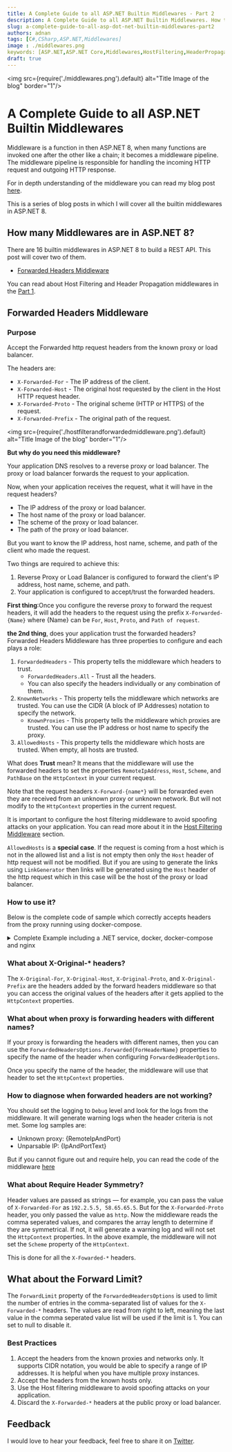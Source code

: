 ```yaml
---
title: A Complete Guide to all ASP.NET Builtin Middlewares - Part 2
description: A Complete Guide to all ASP.NET Builtin Middlewares. How to use them and what are the best practices.
slug: a-complete-guide-to-all-asp-dot-net-builtin-middlewares-part2
authors: adnan 
tags: [C#,CSharp,ASP.NET,Middlewares]
image : ./middlewares.png
keywords: [ASP.NET,ASP.NET Core,Middlewares,HostFiltering,HeaderPropagation,ForwardedHeaders,Spoofing,AllowedHosts,CIDR]
draft: true
---
```

<head>
<meta property="og:image:width" content="1200"/>
<meta property="og:image:height" content="500"/>  
<meta name="twitter:creator" content="@madnan_rafiq" />
<meta name="twitter:card" content="summary_large_image" />
<meta name="twitter:title" content="A Complete Guide to all ASP.NET Builtin Middlewares - Part 2" />
<meta name="twitter:description" content="A Complete Guide to all ASP.NET Builtin Middlewares. How to use them and what are the best practices? " />
</head>

<img src={require('./middlewares.png').default} alt="Title Image of the blog" border="1"/>

# A Complete Guide to all ASP.NET Builtin Middlewares

Middleware is a function in then ASP.NET 8,
when many functions are invoked one after the other like a chain;
it becomes a middleware pipeline.
The middleware pipeline is responsible for handling the incoming HTTP request and outgoing HTTP response.

For in depth understanding of the middleware
you can read my blog post [here](https://adnanrafiq.com/blog/develop-intuitive-understanding-of-middleware-in-asp-net8/).

This is a series of blog posts in which I will cover all the builtin middlewares in ASP.NET 8.

<!--truncate-->

## How many Middlewares are in ASP.NET 8?

There are 16 builtin middlewares in ASP.NET 8 to build a REST API. This post will cover two of them.

- [Forwarded Headers Middleware](#Forwarded-Headers-Middleware)

You can read about Host Filtering and Header Propagation middlewares in the [Part 1](https://adnanrafiq.com/blog/a-complete-guide-to-all-asp-dot-net-builtin-middlewares-part1/).

## Forwarded Headers Middleware

### Purpose
Accept the Forwarded http request headers from the known proxy or load balancer. 

The headers are:
- `X-Forwarded-For` - The IP address of the client.
- `X-Forwarded-Host` - The original host requested by the client in the Host HTTP request header.
- `X-Forwarded-Proto` - The original scheme (HTTP or HTTPS) of the request.
- `X-Forwarded-Prefix` - The original path of the request.

<img src={require('./hostfilterandforwardedmiddleware.png').default} alt="Title Image of the blog" border="1"/>

**But why do you need this middleware?**

Your application DNS resolves to a reverse proxy or load balancer. 
The proxy or load balancer forwards the request to your application.

Now, when your application receives the request, what it will have in the request headers?
- The IP address of the proxy or load balancer.
- The host name of the proxy or load balancer.
- The scheme of the proxy or load balancer.
- The path of the proxy or load balancer.

But you want to know the IP address, host name, scheme, and path of the client who made the request.

Two things are required to achieve this:
1. Reverse Proxy or Load Balancer is configured to forward the client's IP address, host name, scheme, and path.
2. Your application is configured to accept/trust the forwarded headers.

**First thing**:Once you configure the reverse proxy to forward the request headers, it will add the headers to the request 
using the prefix `X-Forwarded-{Name}` where {Name} can be `For`, `Host`, `Proto`, and `Path of request`.

**the 2nd thing**, does your application trust the forwarded headers?
Forwarded Headers Middleware has three properties to configure and each plays a role:
1. `ForwardedHeaders` - This property tells the middleware which headers to trust. 
    - `ForwardedHeaders.All` - Trust all the headers.
    - You can also specify the headers individually or any combination of them.
2. `KnownNetworks` - This property tells the middleware which networks are trusted. You can use the CIDR (A block of IP Addresses) notation to specify the network.
   - `KnownProxies` - This property tells the middleware which proxies are trusted. You can use the IP address or host name to specify the proxy.
3. `AllowedHosts` - This property tells the middleware which hosts are trusted. When empty, all hosts are trusted.

What does **Trust** mean?
It means that the middleware will use the forwarded headers to set the properties 
`RemoteIpAddress`, `Host`, `Scheme`, and `PathBase` on the `HttpContext` in your current request.

Note that the request headers `X-Forward-{name*}` will be forwarded even they are received from an unknown proxy or unknown network.
But will not modify to the `HttpContext` properties in the current request.

It is important to configure the host filtering middleware to avoid spoofing attacks on your application.
You can read more about it in the [Host Filtering Middleware](https://adnanrafiq.com/blog/a-complete-guide-to-all-asp-dot-net-builtin-middlewares-part1/#host-filtering-middleware) section.

`AllowedHosts` is a **special case**. 
If the request is coming from a host which is not in the allowed list 
and a list is not empty then only the `Host` header of http request will not be modified.
But if you are using to generate the links using `LinkGenerator` then links will be generated
using the `Host` header of the http request which in this case will be the host of the proxy or load balancer.

### How to use it?
Below is the complete code of sample which correctly accepts headers from the proxy running using docker-compose.
<details>
<summary>Complete Example including a .NET service, docker, docker-compose and nginx</summary>

```yaml title="docker-compose.yml put it in the root"
version: '3.4'
services:
  hostfilteringmiddleware:
    image: hostfilteringmiddleware
    build:
      context: .
      dockerfile: 01_HostFiltering/Dockerfile
    ports:
      - "8080:8080"
    networks:
      - mynetwork
    environment:
      - ReverseProxyHostName=nginx

  nginx:
    image: nginx:latest
    volumes:
      - ./nginx.conf:/etc/nginx/nginx.conf
    ports:
      - "80:80"
    networks:
      - mynetwork
networks:
  mynetwork:
    driver: bridge
```

``` title="nginx configuration to forward the request headers"
events {
    worker_connections  1024;
}
http {
    server {
        listen 80;
        server_name localhost;
        location / {
            proxy_set_header    X-Forwarded-For $remote_addr;
            proxy_set_header    X-Forwarded-Host $host;
            proxy_set_header    X-Forwarded-Proto $scheme;
            proxy_set_header    X-Forwarded-Prefix /; # Replace /myprefix with your desired value or a specific nginx variable if available. 
            proxy_pass          http://hostfilteringmiddleware:8080;
        }
    }
}
```
```csharp title="Configure Forwarded Headers Middleware to accept from any proxy or network and localhost only"
var builder = WebApplication.CreateBuilder(args);
builder.Services.Configure<ForwardedHeadersOptions>(options =>
{
   //You can also specify the headers individually or any combination of them.
    options.ForwardedHeaders = ForwardedHeaders.All;
    
    options.KnownNetworks.Clear();
    //Supports CIDR notation - Range of IP Addresses
    options.KnownNetworks.Add(new IPNetwork(IPAddress.Parse("::"), 0)); //IPv6
    options.KnownNetworks.Add(new IPNetwork(IPAddress.Parse("0.0.0.0"), 0));//Ipv4

    options.KnownProxies.Clear();
    
    options.KnownProxies.Add(IPAddress.Any);
    options.AllowedHosts.Add("localhost");
});
var app = builder.Build();

//Add the middleware to the pipeline as early as possible.
app.UseForwardedHeaders();

app.MapGet("/", () => "Welcome to Middlewares!");
app.MapGet("/customers", (HttpContext httpContext,LinkGenerator linkGenerator) =>
    {
        var customers = new List<Customer>
        {
            new(1, "John Doe", linkGenerator.GetUriByName(httpContext,"CustomerAddresses", new { customerId = 1 })),
            new(2, "Jane Doe", linkGenerator.GetUriByName(httpContext,"CustomerAddresses", new { customerId = 2 })),
            new(3, "John Smith", linkGenerator.GetUriByName(httpContext,"CustomerAddresses", new { customerId = 3 })),
            new(4, "Jane Smith", linkGenerator.GetUriByName(httpContext,"CustomerAddresses", new { customerId = 4 })),
        };
        return customers;
    })
    .WithName("Customers");
app.MapGet("/customers/{customerId}/addresses", (int customerId) =>
{
    var addresses = new List<Address>
    {
        new(1, "123 Main St", "Seattle", "WA", "98101"),
        new(1, "123 Main St", "Seattle", "WA", "98101"),
        new(3, "123 Main St", "Seattle", "WA", "98101"),
        new(4, "123 Main St", "Seattle", "WA", "98101"),
    };
    return addresses.Where(a => a.Id == customerId);
}).WithName("CustomerAddresses");
app.Run();

record Customer(int Id, string Name, string? AddressUrl);
record Address(int Id, string Street, string City, string State, string ZipCode);
```

In the above example, if you comment out the code related to Forwarded Header Middleware,
and get a response from the customer response, you will notice addresses URL contains different host.

</details>

### What about X-Original-* headers?
The `X-Original-For`, `X-Original-Host`,
`X-Original-Proto`,
and `X-Original-Prefix` are the headers
added by the forward headers middleware so that you can access the original values of the headers
after it gets applied to the `HttpContext` properties.


### What about when proxy is forwarding headers with different names?
If your proxy is forwarding the headers with different names,
then you can use the `ForwardedHeadersOptions.Forwarded{ForHeaderName}` properties to specify the name of the header 
when configuring `ForwardedHeaderOptions`.

Once you specify the name of the header, the middleware will use that header to set the `HttpContext` properties.

### How to diagnose when forwarded headers are not working?
You should set the logging to `Debug` level and look for the logs from the middleware.
It will generate warning logs when the header criteria is not met.
Some log samples are:
- Unknown proxy: {RemoteIpAndPort}
- Unparsable IP: {IpAndPortText}

But if you cannot figure out and require help,
you can read the code of the middleware [here](https://github.com/dotnet/aspnetcore/blob/main/src/Middleware/HttpOverrides/src/ForwardedHeadersMiddleware.cs)
### What about Require Header Symmetry?
Header values are passed as strings —
for example, you can pass the value of `X-Forwarded-For` as `192.2.5.5, 58.65.65.5`.
But for the `X-Forwarded-Proto` header, you only passed the value as `http`. 
Now the middleware reads the comma seperated values, and compares the array length to determine if they are symmetrical.
If not, it will generate a warning log and will not set the `HttpContext` properties.
In the above example, the middleware will not set the `Scheme` property of the `HttpContext`.

This is done for all the `X-Fowarded-*` headers.

## What about the Forward Limit?
The `ForwardLimit` property of the `ForwardedHeadersOptions` is used
to limit the number of entries in the comma-separated list of values for the `X-Forwarded-*` headers.
The values are read from right to left, 
meaning the last value in the comma seperated value list will be used if the limit is 1. 
You can set to null to disable it.

### Best Practices
1. Accept the headers from the known proxies and networks only. It supports CIDR notation, you would be able to specify a range of IP addresses. It is helpful when you have multiple proxy instances.
2. Accept the headers from the known hosts only.
3. Use the Host filtering middleware to avoid spoofing attacks on your application.
4. Discard the `X-Forwarded-*` headers at the public proxy or load balancer.






## Feedback
I would love to hear your feedback, feel free to share it on [Twitter](https://twitter.com/madnan_rafiq). 

